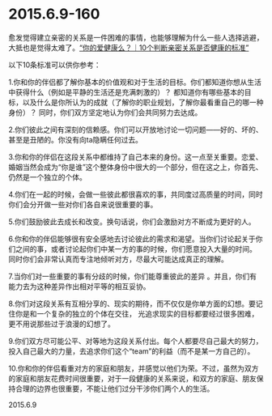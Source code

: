 2015.6.9-160
=============
愈发觉得建立亲密的关系是一件困难的事情，也能够理解为什么一些人选择逃避，大抵也是觉得太难了。[“你的爱健康么？｜10个判断亲密关系是否健康的标准”](http://mp.weixin.qq.com/s?__biz=MzAwNDEzNDEzMg==&mid=208138515&idx=1&sn=c65a90b70408410ed46b05e06cff8dd1&scene=5#rd)

以下10条标准可以供你参考：

1.你和你的伴侣都了解你基本的价值观和对于生活的目标。你们都知道你想从生活中获得什么（例如是平静的生活还是充满刺激的）？ 都知道你有哪些基本的目标，以及什么是你所认为的成就（了解你的职业规划，了解你最看重自己的哪一种身份）？ 同时，你们双方坚定地认为你们会共同努力去达成。

2.你们彼此之间有深刻的信赖感。你们可以开放地讨论一切问题——好的、坏的、甚至是丑陋的。你没有向ta隐瞒任何过去。

3.你和你的伴侣在这段关系中都维持了自己本来的身份。这一点至关重要。恋爱、婚姻当然会成为“你是谁”这个整体身份中很大的一个部分，但在这之上，你首先、仍然是一个独立的个体。

4.你们在一起的时候，会做一些彼此都很喜欢的事，共同度过高质量的时间，同时你们会分开做一些对你们各自来说很重要的事。

5.你们鼓励彼此去成长和改变。换句话说，你们会激励对方不断成为更好的人。

6.你和你的伴侣能够很有安全感地去讨论彼此的需求和渴望。当你们讨论起关于你们之间的事，或者讨论起你们中某一方的事的时候，你们愿意投入大量的时间。 同时你们会非常认真而专注地倾听对方，尽最大可能达成真正的理解。

7.当你们对一些重要的事有分歧的时候，你们能尊重彼此的差异 。并且，你们有能力去为这种差异作出相对平等的相互妥协。

8.你们对这段关系有互相分享的、现实的期待，而不仅仅是你单方面的幻想。要记住你是和一个复杂的独立的个体在交往， 光追求现实的目标都要经过很多困难，更不用说那些过于浪漫的幻想了。

9.你们双方尽可能公平、对等地为这段关系付出。每个人都要尽自己最大的努力，投入自己最大的力量，去追求你们这个“team”的利益（而不是某一方自己的）。

10.你和你的伴侣看重对方的家庭和朋友，并感觉以他们为荣。不过，虽然为双方的家庭和朋友花费时间很重要，对于一段健康的关系来说，和双方的家庭、朋友保持合理的边界也很重要，不能让他们过分干涉你们两个人的生活。

2015.6.9